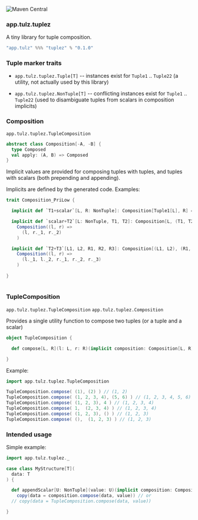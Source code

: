 ![Maven Central](https://img.shields.io/maven-central/v/app.tulz/tuplez_sjs1_2.13.svg)

### app.tulz.tuplez

A tiny library for tuple composition.

```scala
"app.tulz" %%% "tuplez" % "0.1.0" 
```

### Tuple marker traits

* `app.tulz.tuplez.Tuple[T]` -- instances exist for `Tuple1` .. `Tuple22` (a utility, not actually used by this library)

* `app.tulz.tuplez.NonTuple[T]` -- conflicting instances exist for `Tuple1` .. `Tuple22` (used to disambiguate tuples from scalars in composition implicits)


### Composition

`app.tulz.tuplez.TupleComposition`

```scala
abstract class Composition[-A, -B] {
  type Composed
  val apply: (A, B) => Composed
}
```

Implicit values are provided for composing tuples with tuples, and tuples with scalars (both prepending and appending). 

Implicits are defined by the generated code. Examples:

```scala
trait Composition_PriLow {

  implicit def `T1+scalar`[L, R: NonTuple]: Composition[Tuple1[L], R] = Composition((l, r) => (l._1, r))

  implicit def `scalar+T2`[L: NonTuple, T1, T2]: Composition[L, (T1, T2)] =
    Composition((l, r) =>
      (l, r._1, r._2)
    )

  implicit def `T2+T3`[L1, L2, R1, R2, R3]: Composition[(L1, L2), (R1, R2, R3)] =
    Composition((l, r) =>
      (l._1, l._2, r._1, r._2, r._3)
    )
    
}
  
```

### TupleComposition

`app.tulz.tuplez.TupleComposition`
`app.tulz.tuplez.Composition`

Provides a single utility function to compose two tuples (or a tuple and a scalar)

```scala
object TupleComposition {

  def compose[L, R](l: L, r: R)(implicit composition: Composition[L, R]): composition.Composed = composition.compose(l, r)

}

```

Example:

```scala
import app.tulz.tuplez.TupleComposition

TupleComposition.compose( (1), (2) ) // (1, 2)
TupleComposition.compose( (1, 2, 3, 4), (5, 6) ) // (1, 2, 3, 4, 5, 6)
TupleComposition.compose( (1, 2, 3), 4 ) // (1, 2, 3, 4)
TupleComposition.compose( 1,  (2, 3, 4) ) // (1, 2, 3, 4)
TupleComposition.compose( (1, 2, 3), () ) // (1, 2, 3)
TupleComposition.compose( (),  (1, 2, 3) ) // (1, 2, 3)
```

### Intended usage

Simple example:

```scala
import app.tulz.tuplez._

case class MyStructure[T](
  data: T
) {

  def appendScalar[U: NonTuple](value: U)(implicit composition: Composition[T, U]): MyStructure[composition.Composed] = 
    copy(data = composition.compose(data, value)) // or 
  // copy(data = TupleComposition.compose(data, value))

}
```
